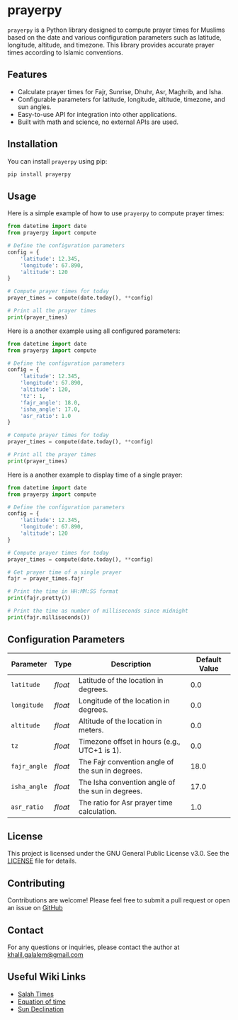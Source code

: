 # prayerpy

`prayerpy` is a Python library designed to compute prayer times for Muslims based on the date and various configuration parameters such as latitude, longitude, altitude, and timezone. This library provides accurate prayer times according to Islamic conventions.

## Features

- Calculate prayer times for Fajr, Sunrise, Dhuhr, Asr, Maghrib, and Isha.
- Configurable parameters for latitude, longitude, altitude, timezone, and sun angles.
- Easy-to-use API for integration into other applications.
- Built with math and science, no external APIs are used.

## Installation

You can install `prayerpy` using pip:

```sh
pip install prayerpy
```

## Usage

Here is a simple example of how to use `prayerpy` to compute prayer times:
```py
from datetime import date
from prayerpy import compute

# Define the configuration parameters
config = {
    'latitude': 12.345,
    'longitude': 67.890,
    'altitude': 120
}

# Compute prayer times for today
prayer_times = compute(date.today(), **config)

# Print all the prayer times
print(prayer_times)
```

Here is a another example using all configured parameters:

```py
from datetime import date
from prayerpy import compute

# Define the configuration parameters
config = {
    'latitude': 12.345,
    'longitude': 67.890,
    'altitude': 120,
    'tz': 1,
    'fajr_angle': 18.0,
    'isha_angle': 17.0,
    'asr_ratio': 1.0
}

# Compute prayer times for today
prayer_times = compute(date.today(), **config)

# Print all the prayer times
print(prayer_times)
```

Here is a another example to display time of a single prayer:

```py
from datetime import date
from prayerpy import compute

# Define the configuration parameters
config = {
    'latitude': 12.345,
    'longitude': 67.890,
    'altitude': 120
}

# Compute prayer times for today
prayer_times = compute(date.today(), **config)

# Get prayer time of a single prayer
fajr = prayer_times.fajr

# Print the time in HH:MM:SS format 
print(fajr.pretty())

# Print the time as number of milliseconds since midnight 
print(fajr.milliseconds())
```

## Configuration Parameters

| Parameter | Type | Description | Default Value |
| --- | --- | --- | --- |
| `latitude` | *float* | Latitude of the location in degrees. | 0.0 |
| `longitude` | *float* | Longitude of the location in degrees. | 0.0 |
| `altitude` | *float* | Altitude of the location in meters. | 0.0 |
| `tz` | *float* | Timezone offset in hours (e.g., UTC+1 is 1). | 0.0 |
| `fajr_angle` | *float* | The Fajr convention angle of the sun in degrees. | 18.0 |
| `isha_angle` | *float* | The Isha convention angle of the sun in degrees. | 17.0 |
| `asr_ratio` | *float* | The ratio for Asr prayer time calculation. | 1.0 |

## License

This project is licensed under the GNU General Public License v3.0. See the [LICENSE](https://github.com/galalem/python/blob/main/LICENSE) file for details.

## Contributing

Contributions are welcome! Please feel free to submit a pull request or open an issue on [GitHub](https://github.com/galalem/python)

## Contact

For any questions or inquiries, please contact the author at [khalil.galalem@gmail.com](mailto:khalil.galalem@gmail.com)

## Useful Wiki Links

+ [Salah Times](https://en.wikipedia.org/wiki/Salah_times)
+ [Equation of time](https://en.wikipedia.org/wiki/Equation_of_time)
+ [Sun Declination](https://en.wikipedia.org/wiki/Position_of_the_Sun)